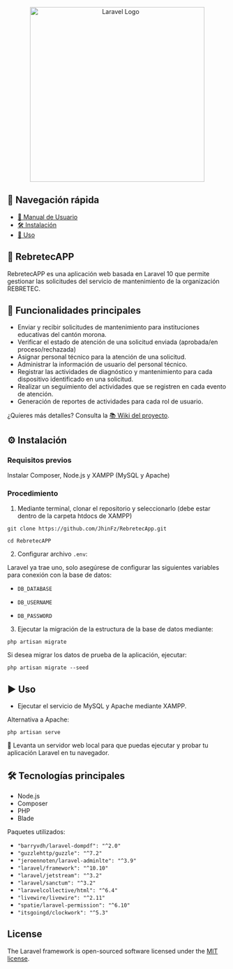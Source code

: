 <p align="center"><a href="https://laravel.com" target="_blank"><img src="https://raw.githubusercontent.com/laravel/art/master/logo-lockup/5%20SVG/2%20CMYK/1%20Full%20Color/laravel-logolockup-cmyk-red.svg" width="400" alt="Laravel Logo"></a></p>

## 📂 Navegación rápida

- [📘 Manual de Usuario](https://github.com/JhinFz/RebretecApp/wiki)
- [🛠 Instalación](#instalacion-ancla)
- [🚀 Uso](#uso-ancla)
  
## 📌 RebretecAPP

RebretecAPP es una aplicación web basada en Laravel 10 que permite gestionar las solicitudes del servicio de mantenimiento de la organización REBRETEC.

## 🚀 Funcionalidades principales

- Enviar y recibir solicitudes de mantenimiento para instituciones educativas del cantón morona.
- Verificar el estado de atención de una solicitud enviada (aprobada/en proceso/rechazada)
- Asignar personal técnico para la atención de una solicitud.
- Administrar la información de usuario del personal técnico.
- Registrar las actividades de diagnóstico y mantenimiento para cada dispositivo identificado en una solicitud.
- Realizar un seguimiento del actividades que se registren en cada evento de atención.
- Generación de reportes de actividades para cada rol de usuario.

¿Quieres más detalles? Consulta la [📚 Wiki del proyecto](https://github.com/JhinFz/RebretecApp/wiki).

<a name="instalacion-ancla"></a>
## ⚙️ Instalación

### Requisitos previos

Instalar Composer, Node.js y XAMPP (MySQL y Apache)

### Procedimiento

1. Mediante terminal, clonar el repositorio y seleccionarlo (debe estar dentro de la carpeta htdocs de XAMPP)

```shell
git clone https://github.com/JhinFz/RebretecApp.git
```
```shell
cd RebretecAPP
```

2. Configurar archivo `.env`:
   
Laravel ya trae uno, solo asegúrese de configurar las siguientes variables para conexión con la base de datos:

- `DB_DATABASE`

- `DB_USERNAME`

- `DB_PASSWORD`

3. Ejecutar la migración de la estructura de la base de datos mediante:

```shell
php artisan migrate
```

Si desea migrar los datos de prueba de la aplicación, ejecutar:

```shell
php artisan migrate --seed
```
<a name="uso-ancla"></a>
## ▶️ Uso

- Ejecutar el servicio de MySQL y Apache mediante XAMPP.

Alternativa a Apache:

```shell
php artisan serve
```

📌 Levanta un servidor web local para que puedas ejecutar y probar tu aplicación Laravel en tu navegador.

## 🛠 Tecnologías principales

- Node.js
- Composer
- PHP
- Blade

Paquetes utilizados:

- `"barryvdh/laravel-dompdf": "^2.0"`
- `"guzzlehttp/guzzle": "^7.2"`
- `"jeroennoten/laravel-adminlte": "^3.9"`
- `"laravel/framework": "^10.10"`
- `"laravel/jetstream": "^3.2"`
- `"laravel/sanctum": "^3.2"`
- `"laravelcollective/html": "^6.4"`
- `"livewire/livewire": "^2.11"`
- `"spatie/laravel-permission": "^6.10"`
- `"itsgoingd/clockwork": "^5.3"`

## License

The Laravel framework is open-sourced software licensed under the [MIT license](https://opensource.org/licenses/MIT).
